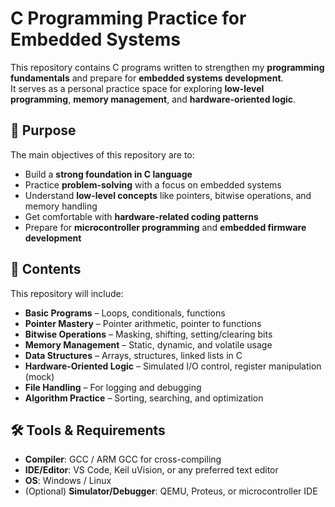 # C Programming Practice for Embedded Systems

This repository contains C programs written to strengthen my **programming fundamentals** and prepare for **embedded systems development**.  
It serves as a personal practice space for exploring **low-level programming**, **memory management**, and **hardware-oriented logic**.

## 🎯 Purpose
The main objectives of this repository are to:
- Build a **strong foundation in C language**
- Practice **problem-solving** with a focus on embedded systems
- Understand **low-level concepts** like pointers, bitwise operations, and memory handling
- Get comfortable with **hardware-related coding patterns**
- Prepare for **microcontroller programming** and **embedded firmware development**

## 📂 Contents
This repository will include:
- **Basic Programs** – Loops, conditionals, functions
- **Pointer Mastery** – Pointer arithmetic, pointer to functions
- **Bitwise Operations** – Masking, shifting, setting/clearing bits
- **Memory Management** – Static, dynamic, and volatile usage
- **Data Structures** – Arrays, structures, linked lists in C
- **Hardware-Oriented Logic** – Simulated I/O control, register manipulation (mock)
- **File Handling** – For logging and debugging
- **Algorithm Practice** – Sorting, searching, and optimization

## 🛠 Tools & Requirements
- **Compiler**: GCC / ARM GCC for cross-compiling
- **IDE/Editor**: VS Code, Keil uVision, or any preferred text editor
- **OS**: Windows / Linux
- (Optional) **Simulator/Debugger**: QEMU, Proteus, or microcontroller IDE
